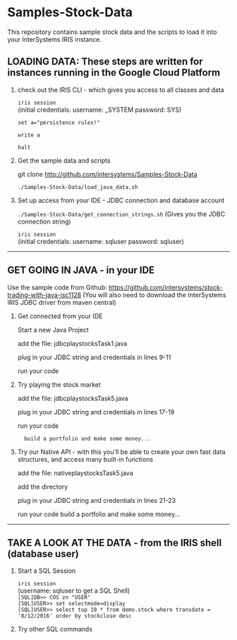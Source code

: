 # Samples-Stock-Data
This repository contains sample stock data and the scripts to load it into your InterSystems IRIS instance.

## LOADING DATA: These steps are written for instances running in the Google Cloud Platform

1) check out the IRIS CLI - which gives you access to all classes and data

	`iris session`   
		    (initial credentials: username: _SYSTEM  password: SYS)
	    
	`set a="persistence rules!"`
	
	`write a`
	
	`halt`
	
2) Get the sample data and scripts
	
	git clone http://github.com/intersystems/Samples-Stock-Data
		
	
	`./Samples-Stock-Data/load_java_data.sh`
	

3) Set up access from your IDE - JDBC connection and database account
	
	`./Samples-Stock-Data/get_connection_strings.sh`
		(Gives you the JDBC connection string)
	
	`iris session`   
		    (initial credentials: username: sqluser  password: sqluser)
               
---
## GET GOING IN JAVA - in your IDE

Use the sample code from Github: https://github.com/intersystems/stock-trading-with-java-isc1128
(You will also need to download the InterSystems IRIS JDBC driver from maven central)

1) Get connected from your IDE

     Start a new Java Project 
     
     add the file: jdbcplaystocksTask1.java
     
     plug in your JDBC string and credentials in lines 9-11
     
     run your code
     
 2) Try playing the stock market
 
     add the file: jdbcplaystocksTask5.java
     
     plug in your JDBC string and credentials in lines 17-19
     
     run your code
     
          build a portfolio and make some money...
     
 3) Try our Native API - with this you'll be able to create your own fast data structures, and access many built-in functions
 
     add the file: nativeplaystocksTask5.java
     
     add the directory
     
     plug in your JDBC string and credentials in lines 21-23
     
     run your code
          build a portfolio and make some money...
 
---
## TAKE A LOOK AT THE DATA - from the IRIS shell (database user)
 
1) Start a SQL Session  

	`iris session`  
	(username: sqluser to get a SQL Shell)  
	`[SQL]DB>> COS zn "USER"`  
	`[SQL]USER>> set selectmode=display`  
	 `[SQL]USER>> select top 10 * from demo.stock where transdate = '8/12/2016' order by stockclose desc`  
		
2) Try other SQL commands
